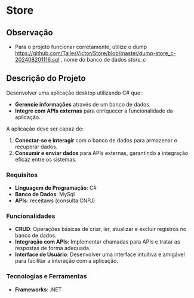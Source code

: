 # Store

## Observação
- Para o projeto funcionar corretamente, utilize o dump https://github.com/TallesVictor/Store/blob/master/dump-store_c-202408201116.sql , nome do banco de dados *store_c*


## Descrição do Projeto

Desenvolver uma aplicação desktop utilizando C# que:

- **Gerencie informações** através de um banco de dados.
- **Integre com APIs externas** para enriquecer a funcionalidade da aplicação.

A aplicação deve ser capaz de:

1. **Conectar-se e interagir** com o banco de dados para armazenar e recuperar dados.
2. **Consumir e enviar dados** para APIs externas, garantindo a integração eficaz entre os sistemas.

### Requisitos

- **Linguagem de Programação**: C#
- **Banco de Dados**: MySql
- **APIs**: receitaws (consulta CNPJ)

### Funcionalidades

- **CRUD**: Operações básicas de criar, ler, atualizar e excluir registros no banco de dados.
- **Integração com APIs**: Implementar chamadas para APIs e tratar as respostas de forma adequada.
- **Interface de Usuário**: Desenvolver uma interface intuitiva e amigável para facilitar a interação com a aplicação.

### Tecnologias e Ferramentas

- **Frameworks**: .NET

